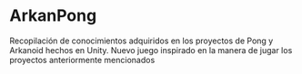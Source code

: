 # ArkanPong
Recopilación de conocimientos adquiridos en los proyectos de Pong y Arkanoid hechos en Unity. Nuevo juego inspirado en la manera de jugar los  proyectos anteriormente mencionados
